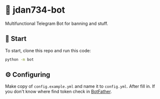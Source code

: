 # 🤖 jdan734-bot
Multifunctional Telegram Bot for banning and stuff.

## 🚀 Start
To start, clone this repo and run this code:
```sh
python -m bot
```

## ⚙️ Configuring
Make copy of `config.example.yml` and name it to `config.yml`. After fill in. If you don't know where find token check in [BotFather](t.me/BotFather).
